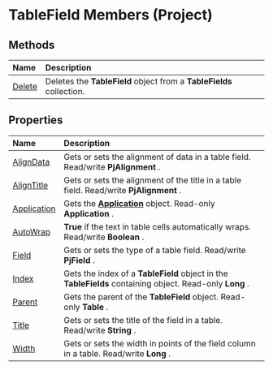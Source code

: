 
# TableField Members (Project)





## Methods



|**Name**|**Description**|
|:-----|:-----|
|[Delete](b8bd5b48-4c64-898b-70d4-5b0ef5c02f19.md)|Deletes the  **TableField** object from a **TableFields** collection.|

## Properties



|**Name**|**Description**|
|:-----|:-----|
|[AlignData](9cd7bef5-a0aa-7150-e6bf-7e5f23632402.md)|Gets or sets the alignment of data in a table field. Read/write  **PjAlignment** .|
|[AlignTitle](2343c215-52e7-4cb5-bc14-8902530a6f3b.md)|Gets or sets the alignment of the title in a table field. Read/write  **PjAlignment** .|
|[Application](99a21204-a913-2c8b-d00e-e05eece6992c.md)|Gets the  **[Application](8eb91712-7784-a102-38c0-19bb056c27e9.md)** object. Read-only **Application** .|
|[AutoWrap](03364d30-736e-ae90-8e68-bf702b40444e.md)| **True** if the text in table cells automatically wraps. Read/write **Boolean** .|
|[Field](faeb3521-d25b-7474-cb35-e22cd2daffc7.md)|Gets or sets the type of a table field. Read/write  **PjField** .|
|[Index](7580e8ed-2f4a-073c-a76e-49bb342ec34c.md)|Gets the index of a  **TableField** object in the **TableFields** containing object. Read-only **Long** .|
|[Parent](a16ace58-00e9-9ca3-ffbe-183ade647288.md)|Gets the parent of the  **TableField** object. Read-only **Table** .|
|[Title](19ee2239-0a1c-73ca-9ea4-21fdfc924d65.md)|Gets or sets the title of the field in a table. Read/write  **String** .|
|[Width](ff691a5d-9d39-3ba2-f277-bebd56272a94.md)|Gets or sets the width in points of the field column in a table. Read/write  **Long** .|
